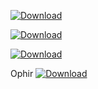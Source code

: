 [ ![Download](https://api.bintray.com/packages/oferh/maven/smoke/images/download.svg) ](https://bintray.com/oferh/maven/smoke/_latestVersion)


[ ![Download](https://api.bintray.com/packages/oferh/maven/smoke/images/download.png) ](https://bintray.com/oferh/maven/smoke/_latestVersion)



[ ![Download](https://api.bintray.com/packages/ntestorg/ntestrepo/ntestpkg/images/download.svg) ](https://bintray.com/ntestorg/ntestrepo/ntestpkg/_latestVersion)



Ophir
[ ![Download](https://api.bintray.com/packages/ophirh/repo1/apackage/images<...) ](https://bintray.com/ophirh/repo1/apackage/_latestVersion)
